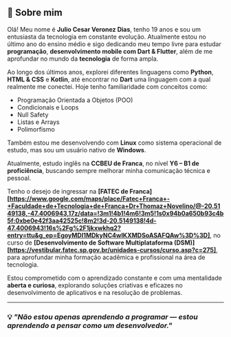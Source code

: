 ## 👋 Sobre mim

Olá! Meu nome é **Julio Cesar Veronez Dias**, tenho 19 anos e sou um entusiasta da tecnologia em constante evolução. Atualmente estou no último ano do ensino médio e sigo dedicando meu tempo livre para estudar **programação**, **desenvolvimento mobile com Dart & Flutter**, além de me aprofundar no mundo da **tecnologia** de forma ampla.

Ao longo dos últimos anos, explorei diferentes linguagens como **Python**, **HTML & CSS** e **Kotlin**, até encontrar no **Dart** uma linguagem com a qual realmente me conectei. Hoje tenho familiaridade com conceitos como:

- Programação Orientada a Objetos (POO)
- Condicionais e Loops
- Null Safety
- Listas e Arrays
- Polimorfismo

Também estou me desenvolvendo com **Linux** como sistema operacional de estudo, mas sou um usuário nativo de **Windows**.

Atualmente, estudo inglês na **CCBEU de Franca**, no nível **Y6 – B1 de proficiência**, buscando sempre melhorar minha comunicação técnica e pessoal.

Tenho o desejo de ingressar na **[FATEC de Franca][https://www.google.com/maps/place/Fatec+Franca+-+Faculdade+de+Tecnologia+de+Franca+Dr+Thomaz+Novelino/@-20.5149138,-47.4006943,17z/data=!3m1!4b1!4m6!3m5!1s0x94b0a650b93c4b5f:0xbe0e42f3aa42525c!8m2!3d-20.5149138!4d-47.4006943!16s%2Fg%2F1jkxwkhq2?entry=ttu&g_ep=EgoyMDI1MDkyNC4wIKXMDSoASAFQAw%3D%3D]**, no curso de **[Desenvolvimento de Software Multiplataforma (DSM)][https://vestibular.fatec.sp.gov.br/unidades-cursos/curso.asp?c=275]**, para aprofundar minha formação acadêmica e profissional na área de tecnologia.

Estou comprometido com o aprendizado constante e com uma mentalidade **aberta e curiosa**, explorando soluções criativas e eficazes no desenvolvimento de aplicativos e na resolução de problemas.

---

### 💡 *"Não estou apenas aprendendo a programar — estou aprendendo a pensar como um desenvolvedor."*
